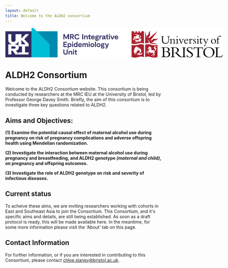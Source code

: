 ```yaml
---
layout: default
title: Welcome to the ALDH2 consortium
---
```



<img src="/assets/MRCIEU_logo.png.svg" alt="ALDH2 Consortium Logo" style="max-width: 700px; display: block; margin: 0 auto;">

# ALDH2 Consortium
Welcome to the ALDH2 Consortium website. This consortium is being conducted by researchers at the MRC IEU at the University of Bristol, led by Professor George Davey Smith. Briefly, the aim of this consortium is to investigate three key questions related to ALDH2.

## Aims and Objectives:

**(1) Examine the potential causal effect of maternal alcohol use during pregnancy on risk of pregnancy complications and adverse offspring health using Mendelian randomization.** 

**(2) Investigate the interaction between maternal alcohol use during pregnancy and breastfeeding, and ALDH2 genotype *(maternal and child)*, on pregnancy and offspring outcomes.** 

**(3) Investigate the role of ALDH2 genotype on risk and severity of infectious diseases.**

## Current status
To acheive these aims, we are inviting researchers working with cohorts in East and Southeast Asia to join the Consortium. This Consortium, and it's specific aims and details, are still being established. As soon as a draft protocol is ready, this will be made available here. In the meantime, for some more information please visit the 'About' tab on this page.

## Contact Information
For further information, or if you are interested in contributing to this Consortium, please contact chloe.slaney@bristol.ac.uk.

